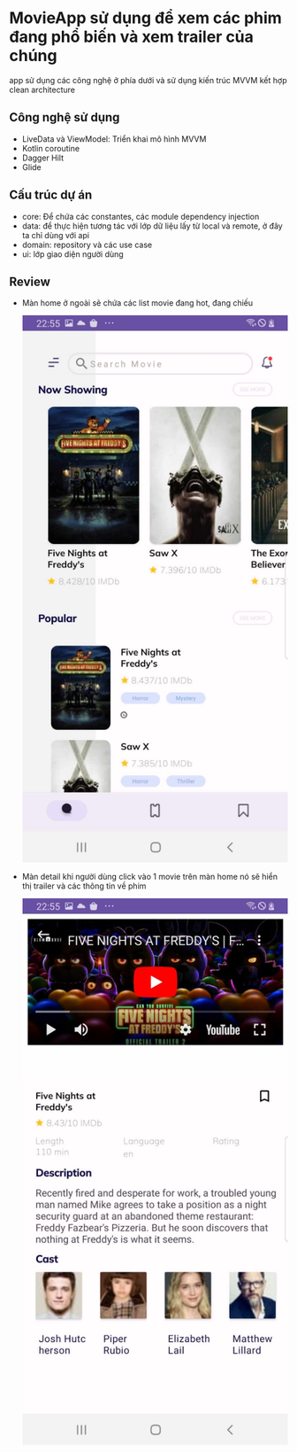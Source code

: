 # MovieApp sử dụng để xem các phim đang phổ biến và xem trailer của chúng
  app sử dụng các công nghệ ở phía dưới và sử dụng kiến trúc MVVM kết hợp clean architecture
## Công nghệ sử dụng
- LiveData và ViewModel: Triển khai mô hình MVVM
- Kotlin coroutine
- Dagger Hilt
- Glide
## Cấu trúc dự án
- core: Để chứa các constantes, các module dependency injection
- data: để thực hiện tương tác với lớp dữ liệu lấy từ local và remote, ở đây ta chỉ dùng với api
- domain: repository và các use case
- ui: lớp giao diện người dùng

## Review
- Màn home ở ngoài sẽ chứa các list movie đang hot, đang chiếu
  
    ![Image text](https://github.com/tranxuanbach021202/MovieApp/blob/dev/app/src/assets/detail_review.jpg)

- Màn detail khi người dùng click vào 1 movie trên màn home nó sẽ hiển thị trailer và các thông tin về phim
  
    ![Image text](https://github.com/tranxuanbach021202/MovieApp/blob/dev/app/src/assets/home_review.jpg)

